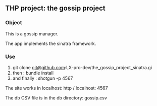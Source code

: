 ## THP project: the gossip project

### Object

This is a gossip manager.

The app implements the sinatra framework.

### Use

 1) git clone git@github.com:LX-pro-dev/the_gossip_project_sinatra.gi
 2) then : bundle install
 3) and finally : shotgun -p 4567

The site works in localhost: http / localhost: 4567

The db CSV file is in the db directory: gossip.csv
